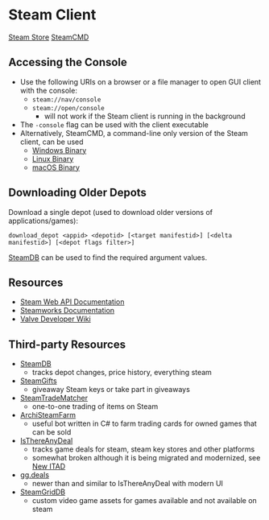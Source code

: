 # Steam Client

<a href='https://store.steampowered.com' class='link button extern blue'>Steam Store</a>
<a href='https://developer.valvesoftware.com/wiki/SteamCMD' class='link button extern blue'>SteamCMD</a>

## Accessing the Console
- Use the following URIs on a browser or a file manager to open GUI client with the console:
	- `steam://nav/console`
 	- `steam://open/console`
 		- will not work if the Steam client is running in the background
- The `-console` flag can be used with the client executable
- Alternatively, SteamCMD, a command-line only version of the Steam client, can be used
    - [Windows Binary](https://steamcdn-a.akamaihd.net/client/installer/steamcmd.zip)
    - [Linux Binary](https://steamcdn-a.akamaihd.net/client/installer/steamcmd_linux.tar.gz)
    - [macOS Binary](https://steamcdn-a.akamaihd.net/client/installer/steamcmd_osx.tar.gz)

## Downloading Older Depots

Download a single depot (used to download older versions of applications/games):
```
download_depot <appid> <depotid> [<target manifestid>] [<delta manifestid>] [<depot flags filter>]
```

[SteamDB](https://steamdb.info/) can be used to find the required argument values.

## Resources

- [Steam Web API Documentation](https://steamcommunity.com/dev/)
- [Steamworks Documentation](https://partner.steamgames.com/doc/home)
- [Valve Developer Wiki](https://developer.valvesoftware.com/wiki/Main_Page)

## Third-party Resources

- [SteamDB](https://steamdb.info/)
	- tracks depot changes, price history, everything steam
- [SteamGifts](https://steamgifts.com/)
	- giveaway Steam keys or take part in giveaways
- [SteamTradeMatcher](https://steamtradematcher.com/)
	- one-to-one trading of items on Steam
- [ArchiSteamFarm](https://asf.justarchi.net)
	- useful bot written in C# to farm trading cards for owned games that can be sold
- [IsThereAnyDeal](https://isthereanydeal.com)
	- tracks game deals for steam, steam key stores and other platforms
	- somewhat broken although it is being migrated and modernized, see [New ITAD](https://new.isthereanydeal.com)
- [gg.deals](https://gg.deals)
	- newer than and similar to IsThereAnyDeal with modern UI
- [SteamGridDB](https://steamgriddb.com/)
    - custom video game assets for games available and not available on steam

